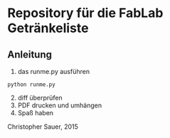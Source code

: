 # Repository für die FabLab Getränkeliste

## Anleitung
1. das runme.py ausführen
```
python runme.py
```
2. diff überprüfen
3. PDF drucken und umhängen
4. Spaß haben


Christopher Sauer, 2015
